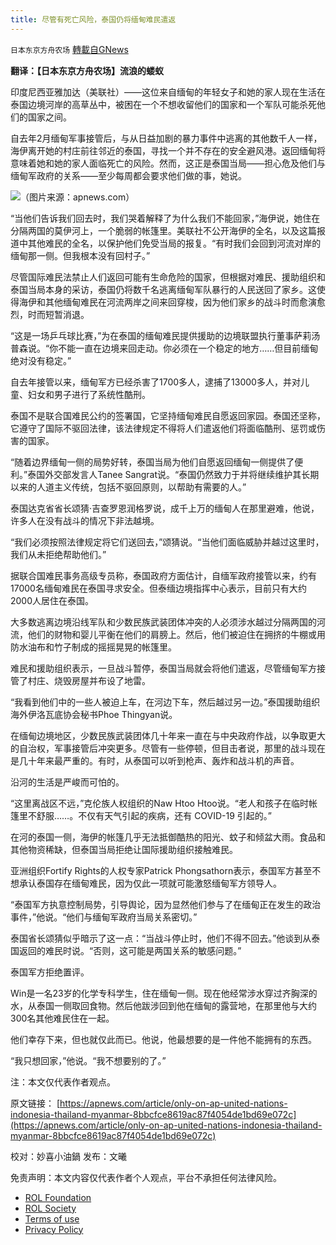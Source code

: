 ```yaml
---
title: 尽管有死亡风险，泰国仍将缅甸难民遣返
---
```

`日本东京方舟农场` [轉載自GNews](https://gnews.org/zh-hans/2361364/)

**翻译：【日本东京方舟农场】流浪的蝼蚁**

印度尼西亚雅加达（美联社）——这位来自缅甸的年轻女子和她的家人现在生活在泰国边境河岸的高草丛中，被困在一个不想收留他们的国家和一个军队可能杀死他们的国家之间。

自去年2月缅甸军事接管后，与从日益加剧的暴力事件中逃离的其他数千人一样，海伊离开她的村庄前往邻近的泰国，寻找一个并不存在的安全避风港。返回缅甸将意味着她和她的家人面临死亡的风险。然而，这正是泰国当局——担心危及他们与缅甸军政府的关系——至少每周都会要求他们做的事，她说。

![](https://assets.gnews.org/wp-content/uploads/2022/04/图片-1-22.jpeg)（图片来源：apnews.com）

“当他们告诉我们回去时，我们哭着解释了为什么我们不能回家，”海伊说，她住在分隔两国的莫伊河上，一个脆弱的帐篷里。美联社不公开海伊的全名，以及这篇报道中其他难民的全名，以保护他们免受当局的报复。“有时我们会回到河流对岸的缅甸那一侧。但我根本没有回村子。”

尽管国际难民法禁止人们返回可能有生命危险的国家，但根据对难民、援助组织和泰国当局本身的采访，泰国仍将数千名逃离缅甸军队暴行的人民送回了家乡。这使得海伊和其他缅甸难民在河流两岸之间来回穿梭，因为他们家乡的战斗时而愈演愈烈，时而短暂消退。

“这是一场乒乓球比赛，”为在泰国的缅甸难民提供援助的边境联盟执行董事萨莉汤普森说。“你不能一直在边境来回走动。你必须在一个稳定的地方……但目前缅甸绝对没有稳定。”

自去年接管以来，缅甸军方已经杀害了1700多人，逮捕了13000多人，并对儿童、妇女和男子进行了系统性酷刑。

泰国不是联合国难民公约的签署国，它坚持缅甸难民自愿返回家园。泰国还坚称，它遵守了国际不驱回法律，该法律规定不得将人们遣返他们将面临酷刑、惩罚或伤害的国家。

“随着边界缅甸一侧的局势好转，泰国当局为他们自愿返回缅甸一侧提供了便利。”泰国外交部发言人Tanee Sangrat说。“泰国仍然致力于并将继续维护其长期以来的人道主义传统，包括不驱回原则，以帮助有需要的人。”

泰国达克省省长颂猜·吉查罗恩润格罗说，成千上万的缅甸人在那里避难，他说，许多人在没有战斗的情况下非法越境。

“我们必须按照法律规定将它们送回去，”颂猜说。“当他们面临威胁并越过这里时，我们从未拒绝帮助他们。”

据联合国难民事务高级专员称，泰国政府方面估计，自缅军政府接管以来，约有17000名缅甸难民在泰国寻求安全。但泰缅边境指挥中心表示，目前只有大约2000人居住在泰国。

大多数逃离边境沿线军队和少数民族武装团体冲突的人必须涉水越过分隔两国的河流，他们的财物和婴儿平衡在他们的肩膀上。然后，他们被迫住在拥挤的牛棚或用防水油布和竹子制成的摇摇晃晃的帐篷里。

难民和援助组织表示，一旦战斗暂停，泰国当局就会将他们遣返，尽管缅甸军方接管了村庄、烧毁房屋并布设了地雷。

“我看到他们中的一些人被迫上车，在河边下车，然后越过另一边。”泰国援助组织海外伊洛瓦底协会秘书Phoe Thingyan说。

在缅甸边境地区，少数民族武装团体几十年来一直在与中央政府作战，以争取更大的自治权，军事接管后冲突更多。尽管有一些停顿，但目击者说，那里的战斗现在是几十年来最严重的。有时，从泰国可以听到枪声、轰炸和战斗机的声音。

沿河的生活是严峻而可怕的。

“这里离战区不远，”克伦族人权组织的Naw Htoo Htoo说。“老人和孩子在临时帐篷里不舒服……。不仅有天气引起的疾病，还有 COVID-19 引起的。”

在河的泰国一侧，海伊的帐篷几乎无法抵御酷热的阳光、蚊子和倾盆大雨。食品和其他物资稀缺，但泰国当局拒绝让国际援助组织接触难民。

亚洲组织Fortify Rights的人权专家Patrick Phongsathorn表示，泰国军方甚至不想承认泰国存在缅甸难民，因为仅此一项就可能激怒缅甸军方领导人。

“泰国军方执意控制局势，引导舆论，因为显然他们参与了在缅甸正在发生的政治事件，”他说。“他们与缅甸军政府当局关系密切。”

泰国省长颂猜似乎暗示了这一点：“当战斗停止时，他们不得不回去。”他谈到从泰国返回的难民时说。“否则，这可能是两国关系的敏感问题。”

泰国军方拒绝置评。

Win是一名23岁的化学专科学生，住在缅甸一侧。现在他经常涉水穿过齐胸深的水，从泰国一侧取回食物。然后他跋涉回到他在缅甸的露营地，在那里他与大约300名其他难民住在一起。

他们幸存下来，但也就仅此而已。他说，他最想要的是一件他不能拥有的东西。

“我只想回家，”他说。“我不想要别的了。”

注：本文仅代表作者观点。

原文链接：
[https://apnews.com/article/only-on-ap-united-nations-indonesia-thailand-myanmar-8bbcfce8619ac87f4054de1bd69e072c](https://apnews.com/article/only-on-ap-united-nations-indonesia-thailand-myanmar-8bbcfce8619ac87f4054de1bd69e072c)

校对：妙喜小油鍋
发布：文曦

 

免责声明：本文内容仅代表作者个人观点，平台不承担任何法律风险。

- [ROL Foundation](https://rolfoundation.org/)
- [ROL Society](https://rolsociety.org/)
- [Terms of use](https://gnews.org/terms-of-use-3/)
- [Privacy Policy](https://gnews.org/privacy-policy/)
